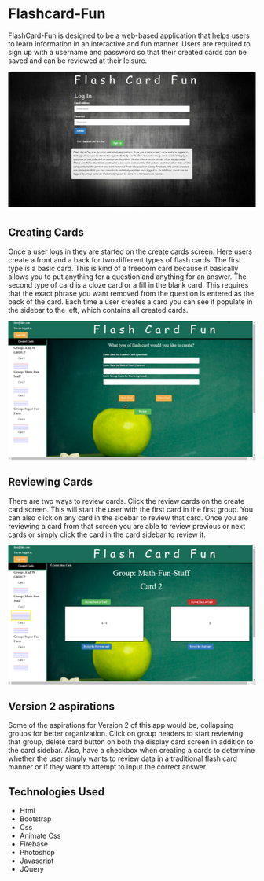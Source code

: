 # Flashcard-Fun

FlashCard-Fun is designed to be a web-based application that helps users to learn information in an interactive and fun manner. Users are required to sign up with a username and password so that their created cards can be saved and can be reviewed at their leisure.

![Shot1](readmeimages/shot1.png)

## Creating Cards

Once a user logs in they are started on the create cards screen.  Here users create a front and a back for two different types of flash cards.  The first type is a basic card. This is kind of a freedom card because it basically allows you to put anything for a question and anything for an answer. The second type of card is a cloze card or a fill in the blank card.  This requires that the exact phrase you want removed from the question is entered as the back of the card.  Each time a user creates a card you can see it populate in the sidebar to the left, which contains all created cards.

![Shot2](readmeimages/shot2.png)

## Reviewing Cards

There are two ways to review cards.  Click the review cards on the create card screen.  This will start the user with the first card in the first group.  You can also click on any card in the sidebar to review that card.  Once you are reviewing a card from that screen you are able to review previous or next cards or simply click the card in the card sidebar to review it.  

![Shot3](readmeimages/shot3.png)

## Version 2 aspirations
Some of the aspirations for Version 2 of this app would be, collapsing groups for better organization.  Click on group headers to start reviewing that group, delete card button on both the display card screen in addition to the card sidebar. Also, have a checkbox when creating a cards to determine whether the user simply wants to review data in a traditional flash card manner or if they want to attempt to input the correct answer.

## Technologies Used
* Html
* Bootstrap
* Css      
* Animate Css
* Firebase
* Photoshop
* Javascript
* JQuery 
